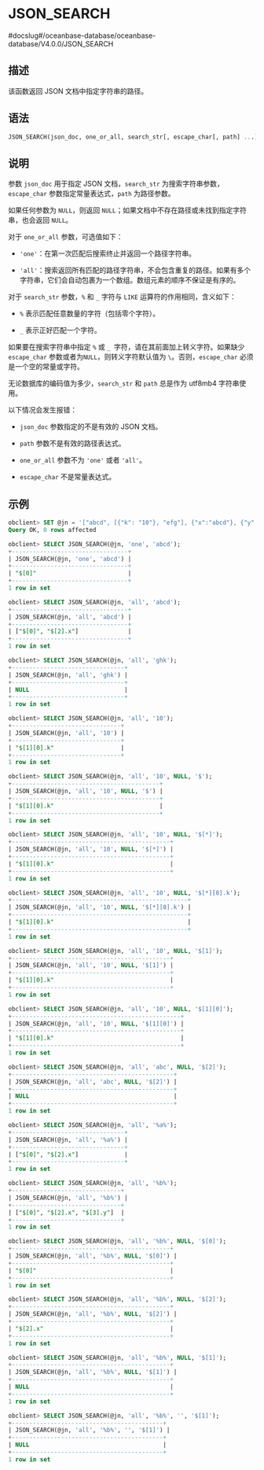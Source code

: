 JSON_SEARCH 
================================
#docslug#/oceanbase-database/oceanbase-database/V4.0.0/JSON_SEARCH


描述 
-----------------------

该函数返回 JSON 文档中指定字符串的路径。

语法 
-----------------------

```sql
JSON_SEARCH(json_doc, one_or_all, search_str[, escape_char[, path] ...])
```



说明 
-----------------------

参数 `json_doc` 用于指定 JSON 文档，`search_str` 为搜索字符串参数，`escape_char` 参数指定常量表达式，`path` 为路径参数。

如果任何参数为 `NULL`，则返回 `NULL`；如果文档中不存在路径或未找到指定字符串，也会返回 `NULL`。

对于 `one_or_all` 参数，可选值如下：

* `'one'`：在第一次匹配后搜索终止并返回一个路径字符串。

  

* `'all'`：搜索返回所有匹配的路径字符串，不会包含重复的路径。如果有多个字符串，它们会自动包裹为一个数组。数组元素的顺序不保证是有序的。

  




对于 `search_str` 参数，`%` 和 `_` 字符与 `LIKE` 运算符的作用相同，含义如下：

* `%` 表示匹配任意数量的字符（包括零个字符）。

  

* `_` 表示正好匹配一个字符。

  




如果要在搜索字符串中指定 `%` 或 `_ `字符，请在其前面加上转义字符。如果缺少 `escape_char` 参数或者为`NULL`，则转义字符默认值为 `\`。否则，`escape_char` 必须是一个空的常量或字符。

无论数据库的编码值为多少，`search_str` 和 `path` 总是作为 utf8mb4 字符串使用。

以下情况会发生报错：

* `json_doc` 参数指定的不是有效的 JSON 文档。

  

* `path` 参数不是有效的路径表达式。

  

* `one_or_all` 参数不为 `'one'` 或者 `'all'`。

  

* `escape_char` 不是常量表达式。

  




示例 
-----------------------

```sql
obclient> SET @jn = '["abcd", [{"k": "10"}, "efg"], {"x":"abcd"}, {"y":"cdef"}]';
Query OK, 0 rows affected

obclient> SELECT JSON_SEARCH(@jn, 'one', 'abcd');
+---------------------------------+
| JSON_SEARCH(@jn, 'one', 'abcd') |
+---------------------------------+
| "$[0]"                          |
+---------------------------------+
1 row in set

obclient> SELECT JSON_SEARCH(@jn, 'all', 'abcd');
+---------------------------------+
| JSON_SEARCH(@jn, 'all', 'abcd') |
+---------------------------------+
| ["$[0]", "$[2].x"]              |
+---------------------------------+
1 row in set

obclient> SELECT JSON_SEARCH(@jn, 'all', 'ghk');
+--------------------------------+
| JSON_SEARCH(@jn, 'all', 'ghk') |
+--------------------------------+
| NULL                           |
+--------------------------------+
1 row in set

obclient> SELECT JSON_SEARCH(@jn, 'all', '10');
+-------------------------------+
| JSON_SEARCH(@jn, 'all', '10') |
+-------------------------------+
| "$[1][0].k"                   |
+-------------------------------+
1 row in set

obclient> SELECT JSON_SEARCH(@jn, 'all', '10', NULL, '$');
+------------------------------------------+
| JSON_SEARCH(@jn, 'all', '10', NULL, '$') |
+------------------------------------------+
| "$[1][0].k"                              |
+------------------------------------------+
1 row in set

obclient> SELECT JSON_SEARCH(@jn, 'all', '10', NULL, '$[*]');
+---------------------------------------------+
| JSON_SEARCH(@jn, 'all', '10', NULL, '$[*]') |
+---------------------------------------------+
| "$[1][0].k"                                 |
+---------------------------------------------+
1 row in set

obclient> SELECT JSON_SEARCH(@jn, 'all', '10', NULL, '$[*][0].k');
+--------------------------------------------------+
| JSON_SEARCH(@jn, 'all', '10', NULL, '$[*][0].k') |
+--------------------------------------------------+
| "$[1][0].k"                                      |
+--------------------------------------------------+
1 row in set

obclient> SELECT JSON_SEARCH(@jn, 'all', '10', NULL, '$[1]');
+---------------------------------------------+
| JSON_SEARCH(@jn, 'all', '10', NULL, '$[1]') |
+---------------------------------------------+
| "$[1][0].k"                                 |
+---------------------------------------------+
1 row in set

obclient> SELECT JSON_SEARCH(@jn, 'all', '10', NULL, '$[1][0]');
+------------------------------------------------+
| JSON_SEARCH(@jn, 'all', '10', NULL, '$[1][0]') |
+------------------------------------------------+
| "$[1][0].k"                                    |
+------------------------------------------------+
1 row in set

obclient> SELECT JSON_SEARCH(@jn, 'all', 'abc', NULL, '$[2]');
+----------------------------------------------+
| JSON_SEARCH(@jn, 'all', 'abc', NULL, '$[2]') |
+----------------------------------------------+
| NULL                                         |
+----------------------------------------------+
1 row in set

obclient> SELECT JSON_SEARCH(@jn, 'all', '%a%');
+--------------------------------+
| JSON_SEARCH(@jn, 'all', '%a%') |
+--------------------------------+
| ["$[0]", "$[2].x"]             |
+--------------------------------+
1 row in set

obclient> SELECT JSON_SEARCH(@jn, 'all', '%b%');
+-------------------------------+
| JSON_SEARCH(@jn, 'all', '%b%') |
+-------------------------------+
| ["$[0]", "$[2].x", "$[3].y"]  |
+-------------------------------+
1 row in set 

obclient> SELECT JSON_SEARCH(@jn, 'all', '%b%', NULL, '$[0]');
+---------------------------------------------+
| JSON_SEARCH(@jn, 'all', '%b%', NULL, '$[0]') |
+---------------------------------------------+
| "$[0]"                                      |
+---------------------------------------------+
1 row in set 

obclient> SELECT JSON_SEARCH(@jn, 'all', '%b%', NULL, '$[2]');
+---------------------------------------------+
| JSON_SEARCH(@jn, 'all', '%b%', NULL, '$[2]') |
+---------------------------------------------+
| "$[2].x"                                    |
+---------------------------------------------+
1 row in set

obclient> SELECT JSON_SEARCH(@jn, 'all', '%b%', NULL, '$[1]');
+---------------------------------------------+
| JSON_SEARCH(@jn, 'all', '%b%', NULL, '$[1]') |
+---------------------------------------------+
| NULL                                        |
+---------------------------------------------+
1 row in set

obclient> SELECT JSON_SEARCH(@jn, 'all', '%b%', '', '$[1]');
+-------------------------------------------+
| JSON_SEARCH(@jn, 'all', '%b%', '', '$[1]') |
+-------------------------------------------+
| NULL                                      |
+-------------------------------------------+
1 row in set
```


